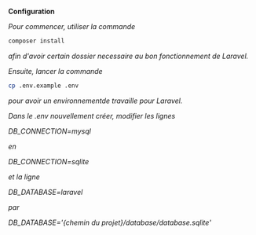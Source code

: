 **Configuration**

*Pour commencer, utiliser la commande*
```bash
composer install
```
*afin d'avoir certain dossier necessaire au bon fonctionnement de Laravel.*

*Ensuite, lancer la commande*
```bash
cp .env.example .env
```
*pour avoir un environnementde travaille pour Laravel.*

*Dans le .env nouvellement créer, modifier les lignes*

*DB_CONNECTION=mysql*

*en*

*DB_CONNECTION=sqlite*

*et la ligne*

*DB_DATABASE=laravel*

*par*

*DB_DATABASE='{chemin du projet}/database/database.sqlite'*
